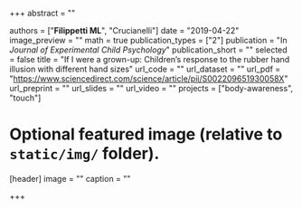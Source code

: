 +++
abstract = ""

authors = ["**Filippetti ML**", "Crucianelli"]
date = "2019-04-22"
image_preview = ""
math = true
publication_types = ["2"]
publication = "In *Journal of Experimental Child Psychology*"
publication_short = ""
selected = false
title = "If I were a grown-up: Children’s response to the rubber hand illusion with different hand sizes"
url_code = ""
url_dataset = ""
url_pdf = "https://www.sciencedirect.com/science/article/pii/S002209651930058X"
url_preprint = ""
url_slides = ""
url_video = ""
projects = ["body-awareness", "touch"]

# Optional featured image (relative to `static/img/` folder).
[header]
image = ""
caption = ""

+++
